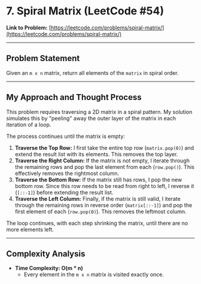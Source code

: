 # 7. Spiral Matrix (LeetCode #54)

**Link to Problem:** [https://leetcode.com/problems/spiral-matrix/](https://leetcode.com/problems/spiral-matrix/)

---
## Problem Statement
Given an `m x n` matrix, return all elements of the `matrix` in spiral order.

---
## My Approach and Thought Process
This problem requires traversing a 2D matrix in a spiral pattern. My solution simulates this by "peeling" away the outer layer of the matrix in each iteration of a loop.

The process continues until the matrix is empty:
1.  **Traverse the Top Row:** I first take the entire top row (`matrix.pop(0)`) and extend the result list with its elements. This removes the top layer.
2.  **Traverse the Right Column:** If the matrix is not empty, I iterate through the remaining rows and pop the last element from each (`row.pop()`). This effectively removes the rightmost column.
3.  **Traverse the Bottom Row:** If the matrix still has rows, I pop the new bottom row. Since this row needs to be read from right to left, I reverse it (`[::-1]`) before extending the result list.
4.  **Traverse the Left Column:** Finally, if the matrix is still valid, I iterate through the remaining rows in reverse order (`matrix[::-1]`) and pop the first element of each (`row.pop(0)`). This removes the leftmost column.

The loop continues, with each step shrinking the matrix, until there are no more elements left.

---
## Complexity Analysis

* **Time Complexity: O(m * n)**
    * Every element in the `m x n` matrix is visited exactly once.
